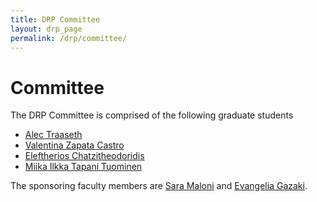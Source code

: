 ```yaml
---
title: DRP Committee 
layout: drp_page
permalink: /drp/committee/
---
```


<h1 class="mb-3">Committee</h1>

The DRP Committee is comprised of the following graduate students

- [Alec Traaseth](https://math.virginia.edu/people/at3kk/)
- [Valentina Zapata Castro](https://math.virginia.edu/people/vz6an/)
- [Eleftherios Chatzitheodoridis](https://math.virginia.edu/people/thp5uc/)
- [Miika Ilkka Tapani Tuominen](https://math.virginia.edu/people/mit8vu/)

The sponsoring faculty members are [Sara Maloni](https://math.virginia.edu/people/sm4cw/) and [Evangelia Gazaki](https://math.virginia.edu/people/eg4va/).
